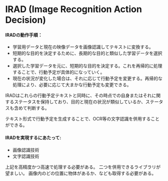 # IRAD (Image Recognition Action Decision)

<!-- IRADは学習用データと現在の映像データを画像認識して得られたテキストを何らかの形式で保持し、長期的な目的が一致したテキストデータをもとに将来の大まかな短期的な目的を決定する。

上記で決定した短期的な目的と現在の状況が類似している学習データを元に将来の行動予定を決定する。
これは再帰的に処理することで次元が小さくなり、行動予定が具体的になっていく。

現在の状況が変化した場合はそれに伴って次元内の行動予定を変更する。
これも再帰的に処理することで、必要な場合は大まかな行動予定も変更することができる。

これらの行動予定テキストと同時にその時点での自身またはそれに関するステータスを保持しておく。
目的と現在の状況が類似しているか、ステータスも含めて判断する。

IRADは、学習用データと現在の映像データを画像認識して得られたテキストを保持し、長期的な目的が一致したテキストデータをもとに将来の大まかな短期的な目的を決定します。 -->


#### IRADの動作手順：
- 学習用データと現在の映像データを画像認識してテキストに変換する。
- 短期的な目的を決定するために、長期的な目的と類似した学習データを選択する。
- 選択した学習データを元に、短期的な目的を決定する。これを再帰的に処理することで、行動予定が具体的になっていく。
- 現在の状況が変化した場合は、それに応じて行動予定を変更する。再帰的な処理により、必要に応じて大まかな行動予定も変更できる。

IRADはこれらの行動予定テキストと同時に、その時点での自身またはそれに関するステータスを保持しており、目的と現在の状況が類似しているか、ステータスも含めて判断する。

テキスト形式で行動予定を生成することで、OCR等の文字認識を併用することができる。

#### IRADを実現するにあたって:
- 画像認識技術
- 文字認識技術

上記を高精度かつ高速で処理する必要がある。
二つを併用できるライブラリが望ましい。
画像内のどの位置に物体があるか、なども取得する必要がある。